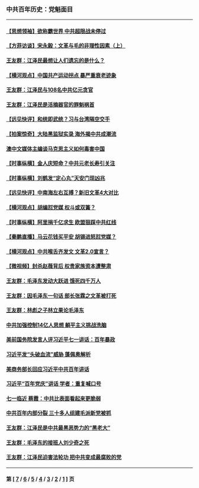 ### 中共百年历史：党魁面目
---
#### [【思想领袖】欲称霸世界 中共超限战未停过](../../pages/nf1176107/n13745142.md?01120430) 
#### [【方菲访谈】宋永毅：文革与毛的非理性因素（上）](../../pages/nf1176107/n13469956.md?01120430) 
#### [王友群：江泽民最想让人们遗忘的是什么？](../../pages/nf1176107/n13408949.md?01120430) 
#### [【横河观点】中国共产运动拐点 暴严重衰老迹象](../../pages/nf1176107/n13388333.md?01120430) 
#### [王友群：江泽民与108名中共亿元贪官](../../pages/nf1176107/n13352358.md?01120430) 
#### [王友群：江泽民是活摘器官的罪魁祸首](../../pages/nf1176107/n13336903.md?01120430) 
#### [【远见快评】和统即武统？习与台湾隔空交手](../../pages/nf1176107/n13297739.md?01120430) 
#### [【拍案惊奇】大陆黑监狱实录 海外揭中共成潮流](../../pages/nf1176107/n13288853.md?01120430) 
#### [澳中文媒体主编谈马克思主义如何毒害中国](../../pages/nf1176107/n13257387.md?01120430) 
#### [【时事纵横】金人庆短命？中共元老长寿引关注](../../pages/nf1176107/n13217934.md?01120430) 
#### [【时事纵横】刘鹤发“定心丸”天安门现凶兆](../../pages/nf1176107/n13215416.md?01120430) 
#### [【远见快评】中南海左右互搏？新旧文革4大对比](../../pages/nf1176107/n13214745.md?01120430) 
#### [【横河观点】胡编怼党媒 权斗或双簧？](../../pages/nf1176107/n13210864.md?01120430) 
#### [【时事纵横】阿里捐千亿求生 欧盟狠踩中共红线](../../pages/nf1176107/n13206431.md?01120430) 
#### [【秦鹏直播】马云花钱买平安 胡锡进怒怼党媒？](../../pages/nf1176107/n13206392.md?01120430) 
#### [【横河观点】中共喉舌齐发文 文革2.0宣言？](../../pages/nf1176107/n13201248.md?01120430) 
#### [【微视频】封杀赵薇背后 权贵家族资本遭整肃](../../pages/nf1176107/n13197798.md?01120430) 
#### [王友群：毛泽东发动大跃进 饿死四千万人](../../pages/nf1176107/n13177158.md?01120430) 
#### [王友群：因毛泽东一句话 部长张霖之文革被打死](../../pages/nf1176107/n13161711.md?01120430) 
#### [王友群：林彪之子林立果论毛泽东](../../pages/nf1176107/n13128622.md?01120430) 
#### [中共加强控制14亿人思想 躺平主义挑战洗脑](../../pages/nf1176107/n13094299.md?01120430) 
#### [美前国务院发言人评习近平七一讲话：百年暴政](../../pages/nf1176107/n13066986.md?01120430) 
#### [习近平发“头破血流”威胁 蓬佩奥解析](../../pages/nf1176107/n13063604.md?01120430) 
#### [美商务部长回应习近平中共百年讲话](../../pages/nf1176107/n13062903.md?01120430) 
#### [习近平“百年党庆”讲话 学者：重复喊口号](../../pages/nf1176107/n13061411.md?01120430) 
#### [七一临近 蔡霞：中共比表面看起来更脆弱](../../pages/nf1176107/n13056418.md?01120430) 
#### [中共百年内部分裂 三十多人组建毛派新党被抓](../../pages/nf1176107/n13044023.md?01120430) 
#### [王友群：江泽民是中共最黑恶势力的“黑老大”](../../pages/nf1176107/n13022180.md?01120430) 
#### [王友群：毛泽东的接班人刘少奇之死](../../pages/nf1176107/n12991772.md?01120430) 
#### [王友群：江泽民迫害法轮功 把中共变成最腐败的党](../../pages/nf1176107/n12947347.md?01120430) 

---
#### 第 [ [7](./7.md?01120430) / [6](./6.md?01120430) / [5](./5.md?01120430) / [4](./4.md?01120430) / [3](./3.md?01120430) / [2](./2.md?01120430) / [1](./1.md?01120430) ] 页
